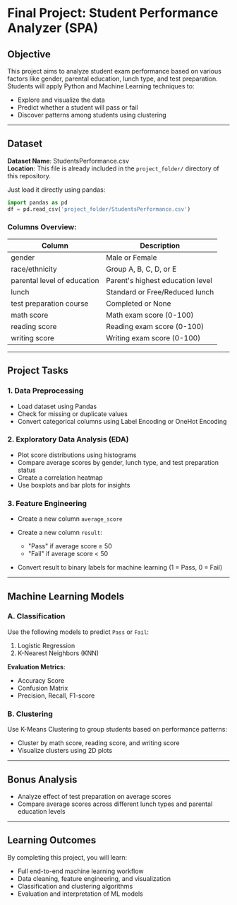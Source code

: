 # Final Project: Student Performance Analyzer (SPA)

## Objective

This project aims to analyze student exam performance based on various factors like gender, parental education, lunch type, and test preparation. Students will apply Python and Machine Learning techniques to:

- Explore and visualize the data
- Predict whether a student will pass or fail
- Discover patterns among students using clustering

---
## Dataset

**Dataset Name**: StudentsPerformance.csv  
**Location**: This file is already included in the `project_folder/` directory of this repository.  

Just load it directly using pandas:
```python
import pandas as pd
df = pd.read_csv('project_folder/StudentsPerformance.csv')
```

### Columns Overview:

| Column                     | Description                                |
|----------------------------|--------------------------------------------|
| gender                    | Male or Female                              |
| race/ethnicity            | Group A, B, C, D, or E                      |
| parental level of education | Parent's highest education level         |
| lunch                     | Standard or Free/Reduced lunch              |
| test preparation course   | Completed or None                           |
| math score                | Math exam score (0-100)                     |
| reading score             | Reading exam score (0-100)                  |
| writing score             | Writing exam score (0-100)                  |

---

## Project Tasks

### 1. Data Preprocessing

- Load dataset using Pandas
- Check for missing or duplicate values
- Convert categorical columns using Label Encoding or OneHot Encoding

### 2. Exploratory Data Analysis (EDA)

- Plot score distributions using histograms
- Compare average scores by gender, lunch type, and test preparation status
- Create a correlation heatmap
- Use boxplots and bar plots for insights

### 3. Feature Engineering

- Create a new column `average_score`
- Create a new column `result`:
  - "Pass" if average score ≥ 50
  - "Fail" if average score < 50

- Convert result to binary labels for machine learning (1 = Pass, 0 = Fail)

---

## Machine Learning Models

### A. Classification

Use the following models to predict `Pass` or `Fail`:

1. Logistic Regression
2. K-Nearest Neighbors (KNN)

**Evaluation Metrics**:
- Accuracy Score
- Confusion Matrix
- Precision, Recall, F1-score

### B. Clustering

Use K-Means Clustering to group students based on performance patterns:
- Cluster by math score, reading score, and writing score
- Visualize clusters using 2D plots

---

## Bonus Analysis

- Analyze effect of test preparation on average scores
- Compare average scores across different lunch types and parental education levels

---


## Learning Outcomes

By completing this project, you will learn:
- Full end-to-end machine learning workflow
- Data cleaning, feature engineering, and visualization
- Classification and clustering algorithms
- Evaluation and interpretation of ML models
